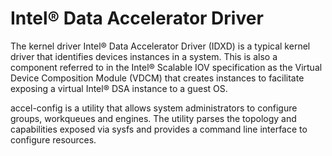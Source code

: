 # Intel® Data Accelerator Driver

The kernel driver Intel® Data Accelerator Driver (IDXD)  is a typical kernel driver that identifies devices instances in a system. This is also a component referred to in the Intel® Scalable IOV specification as the Virtual Device Composition Module (VDCM) that creates instances to facilitate exposing a virtual Intel® DSA instance to a guest OS.

accel-config is a utility that allows system administrators to configure groups, workqueues and engines. The utility parses the topology and capabilities exposed via sysfs and provides a command line interface to configure resources.
